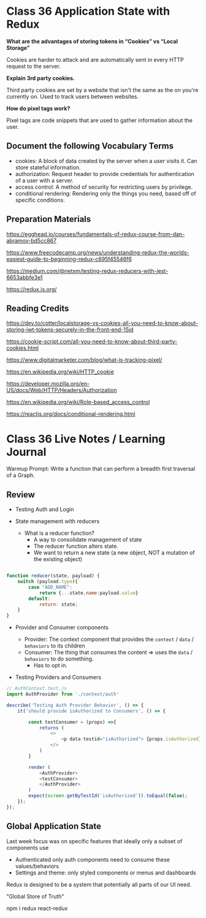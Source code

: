 # Class 36 Application State with Redux

**What are the advantages of storing tokens in “Cookies” vs “Local Storage”**

Cookies are harder to attack and are automatically sent in every HTTP request to the server.

**Explain 3rd party cookies.**

Third party cookies are set by a website that isn't the same as the on you're currently on. Used to track users between websites.

**How do pixel tags work?**

Pixel tags are code snippets that are used to gather information about the user.

## Document the following Vocabulary Terms

- cookies: A block of data created by the server when a user visits it. Can store stateful information.
- authorization: Request header to provide credentials for authentication of a user with a server.
- access control: A method of security for restricting users by privilege.
- conditional rendering: Rendering only the things you need, based off of specific conditions.

## Preparation Materials

https://egghead.io/courses/fundamentals-of-redux-course-from-dan-abramov-bd5cc867

https://www.freecodecamp.org/news/understanding-redux-the-worlds-easiest-guide-to-beginning-redux-c695f45546f6

https://medium.com/@netxm/testing-redux-reducers-with-jest-6653abbfe3e1

https://redux.js.org/

## Reading Credits

https://dev.to/cotter/localstorage-vs-cookies-all-you-need-to-know-about-storing-jwt-tokens-securely-in-the-front-end-15id

https://cookie-script.com/all-you-need-to-know-about-third-party-cookies.html

https://www.digitalmarketer.com/blog/what-is-tracking-pixel/

https://en.wikipedia.org/wiki/HTTP_cookie

https://developer.mozilla.org/en-US/docs/Web/HTTP/Headers/Authorization

https://en.wikipedia.org/wiki/Role-based_access_control

https://reactjs.org/docs/conditional-rendering.html

# Class 36 Live Notes / Learning Journal

Warmup Prompt: Write a function that can perform a breadth first traversal of a Graph.

## Review

- Testing Auth and Login

- State management with reducers

    - What is a reducer function? 
        - A way to consolidate management of state
        - The reducer function alters state.
        - We want to return a new state (a new object, NOT a mutation of the existing object)

```js

function reducer(state, payload) {
    switch (payload.type){
        case "ADD_NAME":
            return {...state,name:payload.value}
        default: 
            return: state;
    }
}

```

- Provider and Consumer components
    - Provider: The context component that provides the `context` / `data` / `behaviors` to its children
    - Consumer: The thing that consumes the content => uses the `data` / `behaviors` to do something.
        - Has to opt in.

- Testing Providers and Consumers

```js
// AuthContext.test.js
import AuthProvider from './context/auth'

describe('Testing Auth Provider Behavior', () => {
    it('should provide isAuthorized to Consumers', () => {

        const testConsumer = (props) =>{
            returns (
                <>
                    <p data-testid="isAuthorized"> {props.isAuthorized}</p>
                </>
            )
        }

        render (
            <AuthProvider>
            <testConsumer>
            </AuthProvider>
        )
        expect(screen.getByTestId('isAuthorized')).toEqual(false);
    });
});

```

## Global Application State

Last week focus was on specific features that ideally only a subset of components use
- Authenticated only auth components need to consume these values/behaviors
- Settings and theme: only styled components or menus and dashboards

Redux is designed to be a system that potentially all parts of our UI need.

"Global Store of Truth"

npm i redux react-redux

